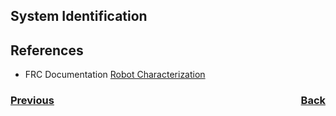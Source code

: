 ## <a name="top"></a>System Identification




## References
- FRC Documentation [Robot Characterization](https://docs.wpilib.org/en/stable/docs/software/wpilib-tools/robot-characterization/index.html)

<h3><span style="float:left">
<a href="dynamicalSystems">Previous</a></span>
<span style="float:right">
<a href="dynamicsIndex">Back</a></span></h3>